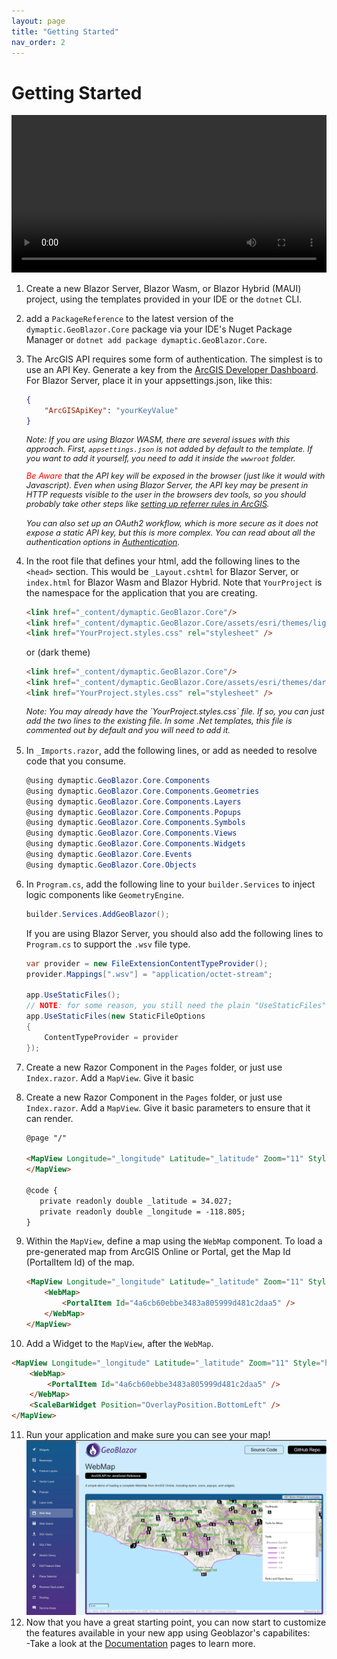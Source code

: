 ```yaml
---
layout: page
title: "Getting Started"
nav_order: 2
---
```


# Getting Started

<video style="width: 100%;" controls>
    <source src="../assets/videos/GeoBlazorDemo1_with_music_and_text.mp4" type="video/mp4">
    Your browser does not support the video tag.
</video>

1. Create a new Blazor Server, Blazor Wasm, or Blazor Hybrid (MAUI) project, using the templates provided in your IDE or
   the `dotnet` CLI.
2. add a `PackageReference` to the latest version of the `dymaptic.GeoBlazor.Core` package via your IDE's Nuget Package
   Manager or `dotnet add package dymaptic.GeoBlazor.Core`.
3. The ArcGIS API requires some form of authentication. The simplest is to use an API Key. Generate a key from
   the [ArcGIS Developer Dashboard](https://developers.arcgis.com/api-keys/). For Blazor Server, place it in your
   appsettings.json, like this:

   ```json
   {
       "ArcGISApiKey": "yourKeyValue"
   }
   ```
   <div style="font-size: 0.8rem; font-style: italic; margin-bottom: 1rem;">

   Note: If you are using Blazor WASM, there are several issues with this approach. First, <code>appsettings.json</code>
   is not added by default to the template.
   If you want to add it yourself, you need to add it inside the <code>wwwroot</code> folder.

   <span style="color:red;">Be Aware</span> that the API key will be exposed in the browser
   (just like it would with Javascript). Even when using Blazor Server, the API key may be present in HTTP requests
   visible to the user in the browsers dev tools, so you should probably take other steps
   like <a href="https://developers.arcgis.com/documentation/mapping-apis-and-services/security/api-keys/#referrers" target="_blank">
   setting up referrer rules
   in ArcGIS</a>.
   </div>
   <div style="font-size: 0.8rem; font-style: italic">
   You can also set up an OAuth2 workflow, which is more secure as it does not expose a static API key, 
   but this is more complex. You can read about all the authentication options in <a href="authentication">Authentication</a>.
   </div>
4. In the root file that defines your html, add the following lines to the `<head>` section.
   This would be `_Layout.cshtml` for Blazor Server, or `index.html` for Blazor Wasm and Blazor Hybrid.
   Note that `YourProject` is the namespace for the application that you are creating.

    ```html
    <link href="_content/dymaptic.GeoBlazor.Core"/>
    <link href="_content/dymaptic.GeoBlazor.Core/assets/esri/themes/light/main.css" rel="stylesheet" />
    <link href="YourProject.styles.css" rel="stylesheet" />
    ```

   or (dark theme)

    ```html
    <link href="_content/dymaptic.GeoBlazor.Core"/>
    <link href="_content/dymaptic.GeoBlazor.Core/assets/esri/themes/dark/main.css" rel="stylesheet" />
    <link href="YourProject.styles.css" rel="stylesheet" />
    ```

   <div style="font-size: 0.8rem; font-style: italic; margin-bottom: 1rem;">
   Note: You may already have the `YourProject.styles.css` file. If so, you can just add the two lines to the existing file. In some .Net templates, this file is commented out by default and you will need to add it.
   </div>
5. In `_Imports.razor`, add the following lines, or add as needed to resolve code that you consume.

    ```csharp
    @using dymaptic.GeoBlazor.Core.Components
    @using dymaptic.GeoBlazor.Core.Components.Geometries
    @using dymaptic.GeoBlazor.Core.Components.Layers
    @using dymaptic.GeoBlazor.Core.Components.Popups
    @using dymaptic.GeoBlazor.Core.Components.Symbols
    @using dymaptic.GeoBlazor.Core.Components.Views
    @using dymaptic.GeoBlazor.Core.Components.Widgets
    @using dymaptic.GeoBlazor.Core.Events
    @using dymaptic.GeoBlazor.Core.Objects
    ```
6. In `Program.cs`, add the following line to your `builder.Services` to inject logic components like `GeometryEngine`.

   ```csharp
   builder.Services.AddGeoBlazor();
   ```

   If you are using Blazor Server, you should also add the following lines to `Program.cs` to support the `.wsv` file type.

   ```csharp
   var provider = new FileExtensionContentTypeProvider();
   provider.Mappings[".wsv"] = "application/octet-stream";

   app.UseStaticFiles();
   // NOTE: for some reason, you still need the plain "UseStaticFiles" call above
   app.UseStaticFiles(new StaticFileOptions
   {
       ContentTypeProvider = provider
   });
   ```

7. Create a new Razor Component in the `Pages` folder, or just use `Index.razor`. Add a `MapView`. Give it basic

8. Create a new Razor Component in the `Pages` folder, or just use `Index.razor`. Add a `MapView`. Give it basic
   parameters to ensure that it can render.

   ```html
   @page "/"

   <MapView Longitude="_longitude" Latitude="_latitude" Zoom="11" Style="height: 400px; width: 100%;"> 
   </MapView>

   @code {
      private readonly double _latitude = 34.027;
      private readonly double _longitude = -118.805;
   } 
   ```
9. Within the `MapView`, define a map using the `WebMap` component. To load a pre-generated map from ArcGIS Online or
   Portal, get the Map Id (PortalItem Id)
   of the map.

   ```html
   <MapView Longitude="_longitude" Latitude="_latitude" Zoom="11" Style="height: 400px; width: 100%;"> 
       <WebMap>
           <PortalItem Id="4a6cb60ebbe3483a805999d481c2daa5" />
       </WebMap>
   </MapView>
   ```
10. Add a Widget to the `MapView`, after the `WebMap`.

   ```html
   <MapView Longitude="_longitude" Latitude="_latitude" Zoom="11" Style="height: 400px; width: 100%;"> 
       <WebMap>
           <PortalItem Id="4a6cb60ebbe3483a805999d481c2daa5" />
       </WebMap>
       <ScaleBarWidget Position="OverlayPosition.BottomLeft" />
   </MapView>
   ```
11. Run your application and make sure you can see your map!
    ![Web Map Sample](../assets/images/webmap.png)
12. Now that you have a great starting point, you can now start to customize the features available in your new app
    using Geoblazor's capabilites:<br/>
    -Take a look at the [Documentation](https://docs.geoblazor.com/index.html) pages to learn more.<br/>
     
